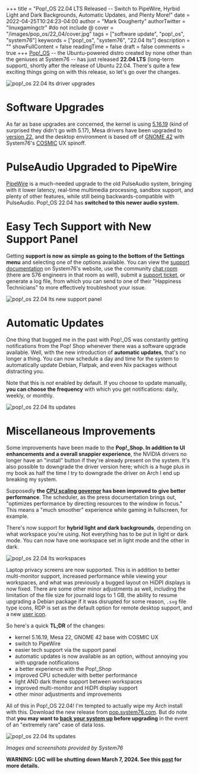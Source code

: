 +++
title = "Pop!_OS 22.04 LTS Released -- Switch to PipeWire, Hyrbid Light and Dark Backgrounds, Automatic Updates, and Plenty More!"
date = 2022-04-25T10:24:23-04:00
author = "Mark Dougherty"
authorTwitter = "linuxgamingctr" #do not include @
cover = "/images/pop_os/22_04/cover.jpg"
tags = ["software update", "pop!_os", "system76"]
keywords = ["pop!_os", "system76", "22.04 lts"]
description = ""
showFullContent = false
readingTime = false
draft = false
comments = true
+++
[Pop!_OS](https://pop.system76.com) -- the Ubuntu-powered distro created by none other than the geniuses at System76 -- has just released **22.04 LTS** (long-term support), shortly after the release of Ubuntu 22.04. There's quite a few exciting things going on with this release, so let's go over the changes.

![pop!_os 22.04 lts driver upgrades](/images/pop_os/22_04/drivers.jpg)

# Software Upgrades
As far as base upgrades are concerned, the kernel is using [5.16.19](https://lkml.kernel.org/lkml/164942304624388@kroah.com/T/) (kind of surprised they didn't go with 5.17), Mesa drivers have been upgraded to [version 22](https://docs.mesa3d.org/relnotes/22.0.0.html), and the desktop environment is based off of [GNOME 42](https://release.gnome.org/42/) with System76's [COSMIC](https://blog.system76.com/post/648371526931038208/cosmic-to-arrive-in-june-release-of-popos-2104) UX spinoff.

# PulseAudio Upgraded to PipeWire
[PipeWire](https://pipewire.org/) is a much-needed upgrade to the old PulseAudio system, bringing with it lower latency, real-time multimedia processing, sandbox support, and plenty of other features, while still being backwards-compatible with PulseAudio. Pop!_OS 22.04 has **switched to this newer audio system.**

# Easy Tech Support with New Support Panel
Getting **support is now as simple as going to the bottom of the Settings menu** and selecting one of the options available. You can view the [support documentation](https://support.system76.com/) on System76's website, use the community [chat room](https://chat.pop-os.org/login) (there are S76 engineers in that room as well), submit a [support ticket](https://system76.com/my-account/support-tickets/new), or generate a log file, from which you can send to one of their "Happiness Technicians" to more effectively troubleshoot your issue.

![pop!_os 22.04 lts new support panel](/images/pop_os/22_04/support.jpg)

# Automatic Updates
One thing that bugged me in the past with Pop!_OS was constantly getting notifications from the Pop! Shop whenever there was a software upgrade available. Well, with the new introduction of **automatic updates**, that's no longer a thing. You can now schedule a day and time for the system to automatically update Debian, Flatpak, and even Nix packages without distracting you.

Note that this is *not* enabled by default. If you choose to update manually, **you can choose the frequency** with which you get notifications: daily, weekly, or monthly.

![pop!_os 22.04 lts updates](/images/pop_os/22_04/updates.jpg)

# Miscellaneous Improvements
Some improvements have been made to the **Pop!_Shop. In addition to UI enhancements and a overall snappier experience**, the NVIDIA drivers no longer have an "install" button if they're already present on the system. It's also possible to downgrade the driver version here; which is a huge plus in my book as half the time I try to downgrade the driver on Arch I end up breaking my system.

Supposedly **the [CPU scaling governor](https://github.com/pop-os/system76-scheduler) has been improved to give better performance**. The scheduler, as the press documentation brings out, "optimizes performance by directing resources to the window in focus." This means a "much smoother" experience while gaming in fullscreen, for example.

There's now support for **hybrid light and dark backgrounds**, depending on what workspace you're using. Not everything has to be put in light or dark mode. You can now have one workspace set in light mode and the other in dark.

![pop!_os 22.04 lts workspaces](/images/pop_os/22_04/workspaces.jpg)

Laptop privacy screens are now supported. This is in addition to better multi-monitor support, increased performance while viewing your workspaces, and what was previously a bugged layout on HiDPI displays is now fixed. There are some other minor adjustments as well, including the limitation of the file size for journald logs to 1 GB, the ability to resume upgrading a Debian package if it was disrupted for some reason, `.svg` file type icons, RDP is set as the default option for remote desktop support, and a new [user icon](https://github.com/pop-os/default-settings/commit/77e14a2847fada0e979b1bb519e4f291b7bb3246).

So here's a quick **TL;DR** of the changes:

- kernel 5.16.19, Mesa 22, GNOME 42 base with COSMIC UX
- switch to PipeWire
- easier tech support via the support panel
- automatic updates is now available as an option, without annoying you with upgrade notifications
- a better experience with the Pop!_Shop
- improved CPU scheduler with better performance
- light AND dark theme support between workspaces
- improved multi-monitor and HiDPI display support
- other minor adjustments and improvements

All of this in Pop!_OS 22.04! I'm tempted to actually wipe my Arch install with this. Download the new release from [pop.system76.com](https://pop.system76.com). But do note that **you may want to [back your system up](https://support.system76.com/articles/backup-files/) before upgrading** in the event of an "extremely rare" case of data loss.

![pop!_os 22.04 lts updates](/images/pop_os/22_04/upgrade.jpg)

*Images and screenshots provided by System76*

**WARNING: LGC will be shutting down March 7, 2024. See this [post](https://linuxgamingcentral.com/posts/the-end-of-lgc/) for more details.**

